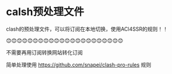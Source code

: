 # calsh预处理文件
clash的预处理文件，可以将订阅在本地切换，使用ACl4SSR的规则！！

😊😊😊😊😊😊😊😊😊😊😊😊😊😊😊😊😊😊😊😊😊😊

不需要再用订阅转换网站转化订阅

简单处理使用 https://github.com/snapei/clash-pro-rules 规则
